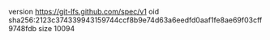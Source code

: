 version https://git-lfs.github.com/spec/v1
oid sha256:2123c374339943159744ccf8b9e74d63a6eedfd0aaf1fe8ae69f03cff9748fdb
size 10094
